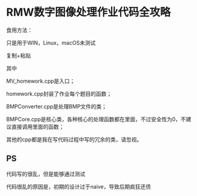 # RMW数字图像处理作业代码全攻略

食用方法：

只是用于WIN，Linux，macOS未测试

复制+粘贴

其中

MV_homework.cpp是入口；

homework.cpp封装了作业每个题目的函数；

BMPConverter.cpp是处理BMP文件的类；

BMPCore.cpp是核心类，各种核心的处理函数都在里面，不过安全性为0，不建议直接调用里面的函数；

其他的cpp都是我在写代码过程中写的冗余的类，请忽视。

## PS

代码写的很乱，但是能够通过测试

代码很乱的原因是，初期的设计过于naive，导致后期疯狂还债

